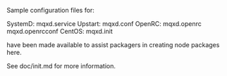 Sample configuration files for:

SystemD: mqxd.service
Upstart: mqxd.conf
OpenRC:  mqxd.openrc
         mqxd.openrcconf
CentOS:  mqxd.init

have been made available to assist packagers in creating node packages here.

See doc/init.md for more information.
